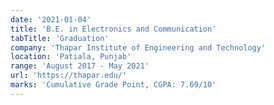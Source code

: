 ```yaml
---
date: '2021-01-04'
title: 'B.E. in Electronics and Communication'
tabTitle: 'Graduation'
company: 'Thapar Institute of Engineering and Technology'
location: 'Patiala, Punjab'
range: 'August 2017 - May 2021'
url: 'https://thapar.edu/'
marks: 'Cumulative Grade Point, CGPA: 7.69/10'
---
```


